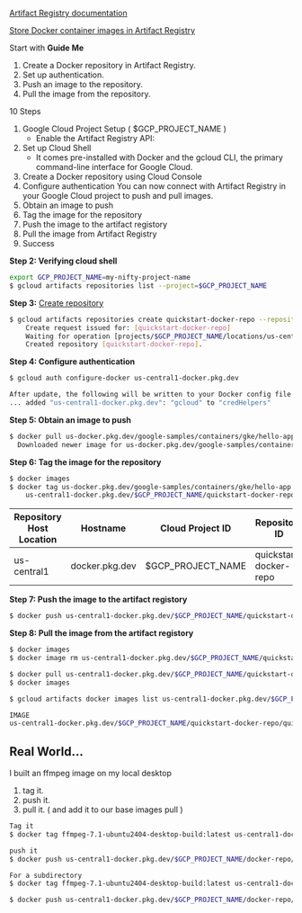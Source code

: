 
[Artifact Registry documentation](https://cloud.google.com/artifact-registry/docs)

[Store Docker container images in Artifact Registry](https://cloud.google.com/artifact-registry/docs/docker/store-docker-container-images)

Start with **Guide Me**
1. Create a Docker repository in Artifact Registry.
2. Set up authentication.
3. Push an image to the repository.
4. Pull the image from the repository.

10 Steps
1. Google Cloud Project Setup ( $GCP_PROJECT_NAME )
   - Enable the Artifact Registry API:
2. Set up Cloud Shell
   - It comes pre-installed with Docker and the gcloud CLI, the primary command-line interface for Google Cloud.
3. Create a Docker repository using Cloud Console
4. Configure authentication
   You can now connect with Artifact Registry in your Google Cloud project to push and pull images.
5. Obtain an image to push
6. Tag the image for the repository
7. Push the image to the artifact registory
8. Pull the image from Artifact Registry
9. Success


**Step 2: Verifying cloud shell**
```sh
export GCP_PROJECT_NAME=my-nifty-project-name
$ gcloud artifacts repositories list --project=$GCP_PROJECT_NAME
```

**Step 3:** [Create repository](https://cloud.google.com/artifact-registry/docs/docker/store-docker-container-images#create)
```sh
$ gcloud artifacts repositories create quickstart-docker-repo --repository-format=docker --location=us-central1 --description="Jeff testing delete me" --project=$GCP_PROJECT_NAME
    Create request issued for: [quickstart-docker-repo]
    Waiting for operation [projects/$GCP_PROJECT_NAME/locations/us-central1/operations/<hash>] to complete...done.   
    Created repository [quickstart-docker-repo].
```

**Step 4: Configure authentication**
```sh
$ gcloud auth configure-docker us-central1-docker.pkg.dev

After update, the following will be written to your Docker config file located at [/Users/jds/.docker/config.json]
... added "us-central1-docker.pkg.dev": "gcloud" to "credHelpers"
```
**Step 5: Obtain an image to push**
```sh
$ docker pull us-docker.pkg.dev/google-samples/containers/gke/hello-app:1.0
  Downloaded newer image for us-docker.pkg.dev/google-samples/containers/gke/hello-app:1.0
```
**Step 6: Tag the image for the repository**
```sh
$ docker images
$ docker tag us-docker.pkg.dev/google-samples/containers/gke/hello-app:1.0 \
    us-central1-docker.pkg.dev/$GCP_PROJECT_NAME/quickstart-docker-repo/quickstart-image:tag1
```

| Repository Host Location | Hostname       | Cloud Project ID | Repository ID          | docker image name | Tag Name |
|------------------------- | -------------- | ---------------- | ---------------------- | ----------------- | --- |
| us-central1              | docker.pkg.dev | $GCP_PROJECT_NAME | quickstart-docker-repo | quickstart-image  | tag1 |

**Step 7: Push the image to the artifact registory**

```sh
$ docker push us-central1-docker.pkg.dev/$GCP_PROJECT_NAME/quickstart-docker-repo/quickstart-image:tag1
```

**Step 8: Pull the image from the artifact registory**

```sh
$ docker images
$ docker image rm us-central1-docker.pkg.dev/$GCP_PROJECT_NAME/quickstart-docker-repo/quickstart-image:tag1

$ docker pull us-central1-docker.pkg.dev/$GCP_PROJECT_NAME/quickstart-docker-repo/quickstart-image:tag1
$ docker images
```

```sh                         
$ gcloud artifacts docker images list us-central1-docker.pkg.dev/$GCP_PROJECT_NAME/quickstart-docker-repo --project=$GCP_PROJECT_NAME

IMAGE                                                                                DIGEST                                                                   CREATE_TIME          UPDATE_TIME          SIZE
us-central1-docker.pkg.dev/$GCP_PROJECT_NAME/quickstart-docker-repo/quickstart-image  sha256:ae6185793ba75c682897ec485e138c678b5b8099ceecc6195ec3be779f10ac01  2024-10-04T10:30:00  2024-10-04T10:30:00  12784423
```

## Real World...
I built an ffmpeg image on my local desktop
1. tag it.
2. push it.
3. pull it. ( and add it to our base images pull )

```sh
Tag it
$ docker tag ffmpeg-7.1-ubuntu2404-desktop-build:latest us-central1-docker.pkg.dev/$GCP_PROJECT_NAME/docker-repo/ffmpeg-7.1-ubuntu2404-desktop-build:1.0.0

push it
$ docker push us-central1-docker.pkg.dev/$GCP_PROJECT_NAME/docker-repo/ffmpeg-7.1-ubuntu2404-desktop-build:1.0.0

For a subdirectory 
$ docker tag ffmpeg-7.1-ubuntu2404-desktop-build:latest us-central1-docker.pkg.dev/$GCP_PROJECT_NAME/docker-repo/subdir_name:1.0.1

$ docker push us-central1-docker.pkg.dev/$GCP_PROJECT_NAME/docker-repo/subdir_name:1.0.1

```